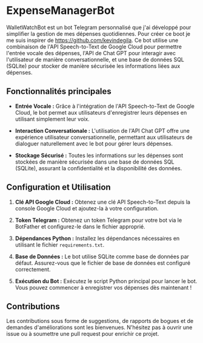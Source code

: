 # ExpenseManagerBot

WalletWatchBot est un bot Telegram personnalisé que j'ai développé pour simplifier la gestion de mes dépenses quotidiennes. Pour créer ce boot je me suis inspirer de https://github.com/kevindegila. Ce bot utilise une combinaison de l'API Speech-to-Text de Google Cloud pour permettre l'entrée vocale des dépenses, l'API de Chat GPT pour interagir avec l'utilisateur de manière conversationnelle, et une base de données SQL (SQLite) pour stocker de manière sécurisée les informations liées aux dépenses.

## Fonctionnalités principales

- **Entrée Vocale :** Grâce à l'intégration de l'API Speech-to-Text de Google Cloud, le bot permet aux utilisateurs d'enregistrer leurs dépenses en utilisant simplement leur voix.

- **Interaction Conversationale :** L'utilisation de l'API Chat GPT offre une expérience utilisateur conversationnelle, permettant aux utilisateurs de dialoguer naturellement avec le bot pour gérer leurs dépenses.

- **Stockage Sécurisé :** Toutes les informations sur les dépenses sont stockées de manière sécurisée dans une base de données SQL (SQLite), assurant la confidentialité et la disponibilité des données.

## Configuration et Utilisation

1. **Clé API Google Cloud :** Obtenez une clé API Speech-to-Text depuis la console Google Cloud et ajoutez-la à votre configuration.

2. **Token Telegram :** Obtenez un token Telegram pour votre bot via le BotFather et configurez-le dans le fichier approprié.

3. **Dépendances Python :** Installez les dépendances nécessaires en utilisant le fichier `requirements.txt`.

4. **Base de Données :** Le bot utilise SQLite comme base de données par défaut. Assurez-vous que le fichier de base de données est configuré correctement.

5. **Exécution du Bot :** Exécutez le script Python principal pour lancer le bot. Vous pouvez commencer à enregistrer vos dépenses dès maintenant !

## Contributions

Les contributions sous forme de suggestions, de rapports de bogues et de demandes d'améliorations sont les bienvenues. N'hésitez pas à ouvrir une issue ou à soumettre une pull request pour enrichir ce projet.
